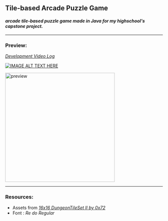 ## Tile-based Arcade Puzzle Game 
#### *arcade tile-based puzzle game made in Java for my highschool's capstone project.* 
---


### Preview:

[*Development Video Log*](https://www.youtube.com/watch?v=1aOVbxQRisI&feature=youtu.be)

[![IMAGE ALT TEXT HERE](https://img.youtube.com/vi/1aOVbxQRisI/0.jpg)](https://www.youtube.com/watch?v=1aOVbxQRisI)

<p align="left">
  <img src="https://github.com/enviio/hs-capstone-tilegame/blob/master/preview.gif" width="350" title="preview">
</p>

---
### Resources:

- Assets from [*16x16 DungeonTileSet II by 0x72*](https://0x72.itch.io/dungeontileset-ii)
- Font : *Re do Regular* 

